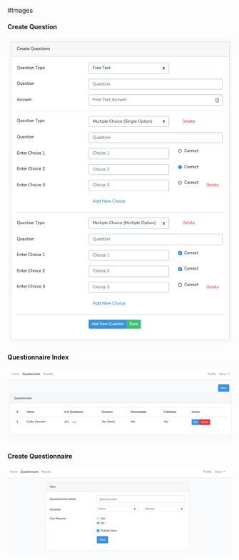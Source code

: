 #Images 

#### Create Question
![Screenshot](y-question-add.png)

#### Questionnaire Index
![Screenshot](y-questionnaire.png)

#### Create Questionnaire
![Screenshot](y-questionnaire-add.png)
